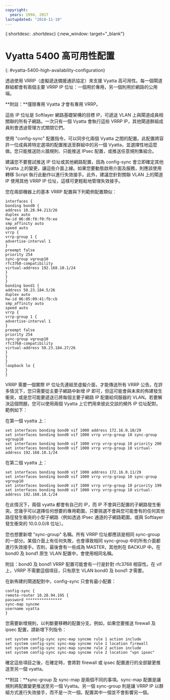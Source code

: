 ```yaml
---
copyright:
  years: 1994, 2017
lastupdated: "2018-11-10"
---
```


{:shortdesc: .shortdesc}
{:new_window: target="_blank"}

# Vyatta 5400 高可用性配置
{: #vyatta-5400-high-availability-configuration}

透過使用 VRRP（虛擬遞送備援通訊協定）來支援 Vyatta 高可用性。每一個閘道群組都會有兩個主要 VRRP IP 位址：一個用於專用，另一個則用於網路的公用端。 

**附註：**僅限專用 Vyatta 才會有專用 VRRP。 

這些 IP 位址是 Softlayer 網路基礎架構的目標 IP，可遞送 VLAN 上與閘道成員相關聯的所有子網路。一次只有一個 Vyatta 會執行這些 VRRP IP，其他閘道群組成員則會透過管理方式關閉它們。

使用 "config-sync" 配置指令，可以同步化兩個 Vyatta 之間的配置。此配置將容許一位成員將特定選項的配置推送至群組中的另一個 Vyatta，並選擇性地這麼做。您只能推送防火牆規則、只能推送 IPsec 配置，或推送任意規則集組合。 

建議您不要嘗試推送 IP 位址或其他網路配置，因為 config-sync 會立即確定其他 Vyatta 上的變更，讓這些介面上線。如果您要動態啟用介面及服務，則應該使用轉移 Script 執行此動作以進行失效接手。此外，建議您針對關聯 VLAN 上的閘道 IP 使用其他 VRRP IP 位址，這樣可更輕鬆地管理失效接手。

您在兩部機器上的基本 VRRP 配置與下列範例配置類似：

    interfaces {
    bonding bond0 {
    address 10.28.94.213/26
    duplex auto
    hw-id 06:d6:f8:f0:fb:ee
    smp_affinity auto
    speed auto
    vrrp {
    vrrp-group 1 {
    advertise-interval 1
    }
    preempt false
    priority 254
    sync-group vgroup10
    rfc3768-compatibility
    virtual-address 192.168.10.1/24
    }
    }
    }
    bonding bond1 {
    address 50.23.184.5/26
    duplex auto
    hw-id 06:05:09:41:fb:cb
    smp_affinity auto
    speed auto
    vrrp {
    vrrp-group 1 {
    advertise-interval 1
    }
    preempt false
    priority 254
    sync-group vgroup10
    rfc3768-compatibility
    virtual-address 50.23.184.27/26
    }
    }
    }
    loopback lo {
    }
    }

VRRP 需要一個實際 IP 位址先連結至虛擬介面，才能傳送所有 VRRP 公告。在許多情況下，您只需要從主要子網路中新增 IP 即可，但這可能會與未來的佈建發生衝突，或是您可能要遞送已將每個主要子網路 IP 配置給伺服器的 VLAN。若要解決這個問題，您可以使用兩個 Vyatta 上它們用來彼此交談的頻外 IP 位址配對。範例如下：

在第一個 vyatta 上：

    set interfaces bonding bond0 vif 1000 address 172.16.0.10/29
    set interfaces bonding bond0 vif 1000 vrrp vrrp-group 10 sync-group vgroup10
    set interfaces bonding bond0 vif 1000 vrrp vrrp-group 10 priority 200
    set interfaces bonding bond0 vif 1000 vrrp vrrp-group 10 virtual-address 192.168.10.1/24

在第二個 vyatta 上：

    set interfaces bonding bond0 vif 1000 address 172.16.0.11/29
    set interfaces bonding bond0 vif 1000 vrrp vrrp-group 10 sync-group vgroup10
    set interfaces bonding bond0 vif 1000 vrrp vrrp-group 10 priority 199
    set interfaces bonding bond0 vif 1000 vrrp vrrp-group 10 virtual-address 192.168.10.1/24

在此情況下，兩個 vyatta 都會有自己的 IP，而 IP 不會與已配置的子網路發生衝突。您幾乎可以選擇任何想要的專用範圍，只要挑選不會與您可能會有的任何其他路徑發生衝突的小型子網路（例如透過 IPsec 通道的子網路範圍，或與 Softlayer 發生衝突的 10.0.0.0/8 位址）。

您也想要新增 "sync-group" 名稱。所有 VRRP 位址都應該是相同 sync-group 的一部分。某個介面上有任何失敗，也會導致相同 sync-group 中的所有介面都進行失效接手。否則，最後會有一些成為 MASTER，其他則在 BACKUP 中。在 bond0 及 bond1 原生 VLAN 配置中，會使用相同名稱。

附註：bond0 及 bond1 VRRP 配置可能會有一行是針對 rfc3768 相容性。在 vif 上，VRRP 不需要這個項目，只有原生 VLAN bond0 及 bond1 才需要。

在新佈建的閘道配對中，config-sync 只會有最小配置：


    config-sync {
    remote-router 10.28.94.195 {
    password ****************
    sync-map syncme
    username vyatta
    }

您需要新增規則，以判斷要移轉的配置分支。例如，如果您要推送 firewall 及 ipsec 配置，請新增下列指令：


    set system config-sync sync-map syncme rule 1 action include
    set system config-sync sync-map syncme rule 1 location firewall
    set system config-sync sync-map syncme rule 2 action include
    set system config-sync sync-map syncme rule 2 location "vpn ipsec"

確定這些項目之後，在確定時，會將對 firewall 或 ipsec 配置進行的全部變更推送至另一個 vyatta。

**附註：**sync-group 及 sync-map 是兩個不同的事項。sync-map 配置是讓規則將配置變更推送至另一個 Vyatta。另一個 sync-group 則是讓 VRRP IP 以群組方式進行失效接手，而不是一次一個。配置其中一個並不會影響另一個。
